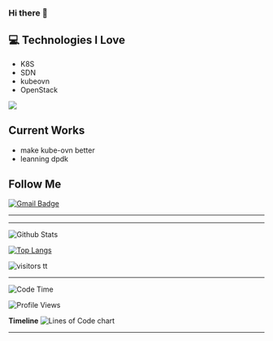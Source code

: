 ### Hi there 👋

<!--
**zbb88888/zbb88888** is a ✨ _special_ ✨ repository because its `README.md` (this file) appears on your GitHub profile.

Here are some ideas to get you started:

- 🔭 I’m currently working on kube-ovn
- 💬 Ask me about kube-ovn
- 📫 How to reach me: jmdxjsjgcxy@gmail.com
- ⚡ Fun fact: dive info sdn
-->

## :computer: Technologies I Love
* K8S
* SDN
* kubeovn
* OpenStack

<img src = "https://github-readme-stats.vercel.app/api/top-langs/?username=zbb88888&layout=compact">

## Current Works
 * make kube-ovn better
 * leanning dpdk

## Follow Me

[![Gmail Badge](https://img.shields.io/badge/-ing.miller.vega@gmail.com-c14438?style=flat-square&logo=Gmail&logoColor=white&link=mailto:ing.miller.vega@gmail.com)](mailto:jmdxjsjgcxy@gmail.com)

<hr>

<hr>

![Github Stats](https://github-readme-stats.vercel.app/api?username=zbb88888&count_private=true&show_icons=true)

[![Top Langs](https://github-readme-stats.vercel.app/api/top-langs/?username=zbb88888&layout=compact)](https://github.com/anuraghazra/github-readme-stats)

![visitors](https://visitor-badge.glitch.me/badge?page_id=page.id&left_color=green&right_color=red)
tt
<hr>

<!--START_SECTION:waka-->
![Code Time](http://img.shields.io/badge/Code%20Time-594%20hrs%2047%20mins-blue)

![Profile Views](http://img.shields.io/badge/Profile%20Views-139-blue)

**Timeline**
![Lines of Code chart](https://raw.githubusercontent.com/zbb88888/zbb88888/master/assets/bar_graph.png)

<!--END_SECTION:waka-->

<hr>
